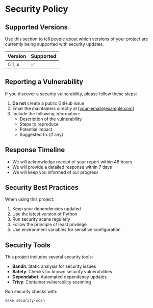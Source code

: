 # Security Policy

## Supported Versions

Use this section to tell people about which versions of your project are
currently being supported with security updates.

| Version | Supported          |
| ------- | ------------------ |
| 0.1.x   | :white_check_mark: |

## Reporting a Vulnerability

If you discover a security vulnerability, please follow these steps:

1. **Do not** create a public GitHub issue
2. Email the maintainers directly at [your-email@example.com]
3. Include the following information:
   - Description of the vulnerability
   - Steps to reproduce
   - Potential impact
   - Suggested fix (if any)

## Response Timeline

- We will acknowledge receipt of your report within 48 hours
- We will provide a detailed response within 7 days
- We will keep you informed of our progress

## Security Best Practices

When using this project:

1. Keep your dependencies updated
2. Use the latest version of Python
3. Run security scans regularly
4. Follow the principle of least privilege
5. Use environment variables for sensitive configuration

## Security Tools

This project includes several security tools:

- **Bandit**: Static analysis for security issues
- **Safety**: Checks for known security vulnerabilities
- **Dependabot**: Automated dependency updates
- **Trivy**: Container vulnerability scanning

Run security checks with:

```bash
make security-scan
```
